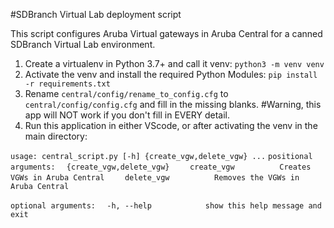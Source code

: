 #SDBranch Virtual Lab deployment script

This script configures Aruba Virtual gateways in Aruba Central for a canned SDBranch Virtual Lab environment.

1. Create a virtualenv in Python 3.7+ and call it venv: `python3 -m venv venv`
2. Activate the venv and install the required Python Modules: `pip install -r requirements.txt`
3. Rename `central/config/rename_to_config.cfg` to `central/config/config.cfg` and fill in the missing blanks. #Warning, this app will NOT work if you don't fill in EVERY detail.
4. Run this application in either VScode, or after activating the venv in the main directory:

`usage: central_script.py [-h] {create_vgw,delete_vgw} ...`
`positional arguments:`
`  {create_vgw,delete_vgw}`
`    create_vgw          Creates VGWs in Aruba Central`
`    delete_vgw          Removes the VGWs in Aruba Central`

`optional arguments:`
`  -h, --help            show this help message and exit`
